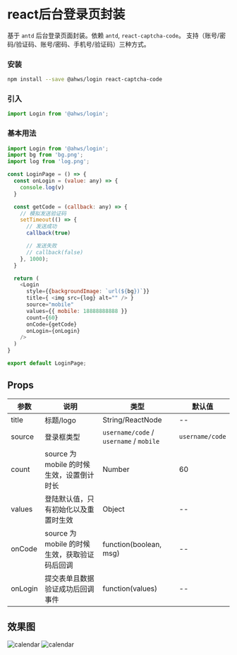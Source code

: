 react后台登录页封装
===
基于 `antd` 后台登录页面封装。依赖 `antd`, `react-captcha-code`。
支持（账号/密码/验证码、账号/密码、手机号/验证码）三种方式。

### 安装

```bash
npm install --save @ahws/login react-captcha-code
```

### 引入

```jsx
import Login from '@ahws/login';
```

### 基本用法

<!--DemoStart,bgWhite,codePen,codeSandbox--> 
```js
import Login from '@ahws/login';
import bg from 'bg.png';
import log from 'log.png';

const LoginPage = () => {
  const onLogin = (value: any) => {
    console.log(v)
  }

  const getCode = (callback: any) => {
    // 模拟发送验证码
    setTimeout(() => {
      // 发送成功
      callback(true)

      // 发送失败
      // callback(false)
    }, 1000);
  }

  return (
    <Login
      style={{backgroundImage: `url(${bg})`}}
      title={ <img src={log} alt="" /> }
      source="mobile"
      values={{ mobile: 18888888888 }}
      count={60}
      onCode={getCode}
      onLogin={onLogin}
    />
  )
}

export default LoginPage;
```
<!--End-->

## Props

| 参数 | 说明 | 类型 | 默认值 |
| -------- | -------- | -------- | -------- |
| title | 标题/logo | String/ReactNode | -- |
| source | 登录框类型 | `username/code` / `username` / `mobile` | `username/code` |
| count | source 为 mobile 的时候生效，设置倒计时长 | Number | 60 |
| values | 登陆默认值，只有初始化以及重置时生效 | Object | -- |
| onCode | source 为 mobile 的时候生效，获取验证码后回调 | function(boolean, msg) | -- |
| onLogin | 提交表单且数据验证成功后回调事件 | function(values) | -- |


## 效果图
![calendar](https://github.com/ybuiw/ahws/blob/master/packages/lgoin/1.png)
![calendar](https://github.com/ybuiw/ahws/blob/master/packages/lgoin/2.png)
